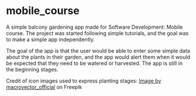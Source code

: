 # mobile_course

A simple balcony gardening app made for Software Development: Mobile course. The project was started following simple tutorials, and the goal was to make a simple app independently.

The goal of the app is that the user would be able to enter some simple data about the plants in their garden, and the app would alert them when it would be expected that they need to be watered or harvested. The app is still in the beginning stages.

Credit of icon images used to express planting stages: <a href="https://www.freepik.com/free-vector/seedling-flat-icons-set_4368661.htm#query=plant%20icon&position=2&from_view=keyword&track=ais">Image by macrovector_official</a> on Freepik
